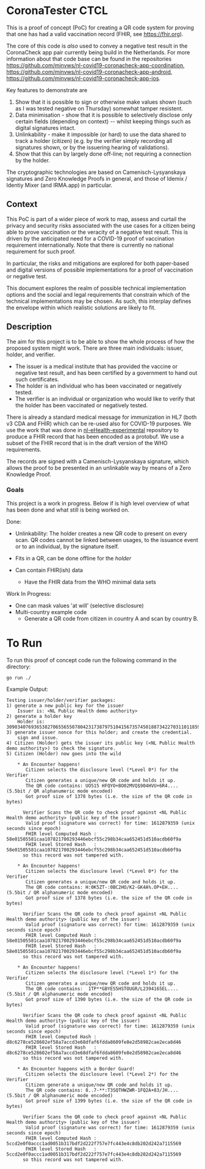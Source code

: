 # CoronaTester CTCL

This is a proof of concept (PoC) for creating a QR code system for proving that one has had a valid vaccination record (FHIR, see https://fhir.org).

The core of this code is _also_ used to convey a negative test result in the CoronaCheck app pair currently being build in the Netherlands. For more information about that code base can be found in the repositories https://github.com/minvws/nl-covid19-coronacheck-app-coordination, https://github.com/minvws/nl-covid19-coronacheck-app-android, https://github.com/minvws/nl-covid19-coronacheck-app-ios.

Key features to demonstrate are

1. Show that it is possible to sign or otherwise make values shown (such as I was tested negative on Thursday) somewhat tamper resistent.
1. Data minimisation - show that it is possible to selectively disclose only certain fields (depending on context) -- whilst keeping things such as digital signatures intact.
1. Unlinkability - make it impossible (or hard) to use the data shared to track a holder (citizen) (e.g. by the verifier simply recording all signatures shown, or by the issuering hearing of validations).
1. Show that this can by largely done off-line; not requiring a connection by the holder.

The cryptographic technologies are based on Camenisch-Lysyanskaya signatures and Zero Knowledge Proofs in general, and those of Idemix / Identiy Mixer (and IRMA.app) in particular.

## Context

This PoC is part of a wider piece of work to map, assess and curtail the privacy and security risks associated with the use cases for a citizen being able to prove vaccination or the veracity of a negative test result. This is driven by the anticipated need for a COVID-19 proof of vaccination requirement internationally. Note that there is currently no national requirement for such proof.

In particular, the risks and mitigations are explored for both paper-based and digital versions of possible implementations for a proof of vaccination or negative test.

This document explores the realm of possible technical implementation options and the social and legal requirements that constrain which of the technical implementations may be chosen. As such, this interplay defines the envelope within which realistic solutions are likely to fit.

## Description

The aim for this project is to be able to show the whole process of how the proposed system might work. There are three main individuals: issuer, holder, and verifier. 
- The issuer is a medical institute that has provided the vaccine or negative test result, and has been certified by a government to hand out such certificates.    
- The holder is an individual who has been vaccinated or negatively tested. 
- The verifier is an individual or organization who would like to verify that the holder has been vaccinated or negatively tested.

There is already a standard medical message for immunization in HL7 (both v3 CDA and FHIR) which can be re-used also for COVID-19 purposes. We use the work that was done in [nl-eHealth-experimental](https://github.com/minvws/nl-eHealth-experimental/tree/master/examples/smartvac) repository to produce a FHIR record that has been encoded as a protobuf. We use a subset of the FHIR record that is in the draft version of the WHO requirements.

The records are signed with a Camenisch-Lysyanskaya signature, which allows the proof to be presented in an unlinkable way by means of a Zero Knowledge Proof.

### Goals

This project is a work in progress. Below if is high level overview of what has been done and what still is being worked on.

Done: 
- Unlinkability: The holder creates a new QR code to present on every scan. QR codes cannot be linked between usages, to the issuance event or to an individual, by the signature itself.

- Fits in a QR, can be done offline for the _holder_

- Can contain FHIR(ish) data 
    - Have the FHIR data from the WHO minimal data sets  

Work In Progress:
- One can mask values 'at will' (selective disclosure)
- Multi-country example code
    - Generate a QR code from citizen in country A and scan by country B.


# To Run
To run this proof of concept code run the following command in the directory: 

`go run ./`

Example Output:
```
Testing issuer/holder/verifier packages:
1) generate a new public key for the issuer
    Issuer is: <NL Public Health demo authority> 
2) generate a holder key
    Holder is: 30903407693653827065565507804231738797510415673574501887342270311011859500140 
3) generate issuer nonce for this holder; and create the credential.
    sign and issue.
4) Citizen (Holder) gets the issuer its public key (<NL Public Health demo authority>) to check the signature.
5) Citizen (Holder) now goes into the wild

    * An Encounter happens!
       Citizen selects the disclosure level (*Level 0*) for the Verifier
       Citizen generates a unique/new QR code and holds it up.
       The QR code contains: UO515 HFQYO+BO02MVQ$904HVU+6R4.... (5.5bit / QR alphanumeric mode encoded)
       Got proof size of 1378 bytes (i.e. the size of the QR code in bytes)

      Verifier Scans the QR code to check proof against <NL Public Health demo authority> (public key of the issuer)
       Valid proof (signature was correct) for time: 1612879359 (unix seconds since epoch)
       FHIR level Computed Hash : 58e01505581caa107821700293446ebcf55c298b34caa652451d510acdb60f9a
       FHIR level Stored Hash   : 58e01505581caa107821700293446ebcf55c298b34caa652451d510acdb60f9a
      so this record was not tampered with.

    * An Encounter happens!
       Citizen selects the disclosure level (*Level 0*) for the Verifier
       Citizen generates a unique/new QR code and holds it up.
       The QR code contains: H:0K5ZT-:0BC2HO/K2-GK4A%.OP+EH.... (5.5bit / QR alphanumeric mode encoded)
       Got proof size of 1378 bytes (i.e. the size of the QR code in bytes)

      Verifier Scans the QR code to check proof against <NL Public Health demo authority> (public key of the issuer)
       Valid proof (signature was correct) for time: 1612879359 (unix seconds since epoch)
       FHIR level Computed Hash : 58e01505581caa107821700293446ebcf55c298b34caa652451d510acdb60f9a
       FHIR level Stored Hash   : 58e01505581caa107821700293446ebcf55c298b34caa652451d510acdb60f9a
      so this record was not tampered with.

    * An Encounter happens!
       Citizen selects the disclosure level (*Level 1*) for the Verifier
       Citizen generates a unique/new QR code and holds it up.
       The QR code contains:  1TP**GBYES5HSTOUGR/L2394165EL.... (5.5bit / QR alphanumeric mode encoded)
       Got proof size of 1390 bytes (i.e. the size of the QR code in bytes)

      Verifier Scans the QR code to check proof against <NL Public Health demo authority> (public key of the issuer)
       Valid proof (signature was correct) for time: 1612879359 (unix seconds since epoch)
       FHIR level Computed Hash : d8c6278ce528602ef58a7accd3e68dfaf6fdda8609fe8e2d58982cae2eca8d46
       FHIR level Stored Hash   : d8c6278ce528602ef58a7accd3e68dfaf6fdda8609fe8e2d58982cae2eca8d46
      so this record was not tampered with.

    * An Encounter happens with a Border Guard!
       Citizen selects the disclosure level (*Level 2*) for the Verifier
       Citizen generate a unique/new QR code and holds it up.
       The QR code contains: 8..7-**:T3SQTHWZWR-1FQ2A+83/JH.... (5.5bit / QR alphanumeric mode encoded)
       Got proof size of 1399 bytes (i.e. the size of the QR code in bytes)

      Verifier Scans the QR code to check proof against <NL Public Health demo authority> (public key of the issuer)
       Valid proof (signature was correct) for time: 1612879359 (unix seconds since epoch)
       FHIR level Computed Hash : 5ccd2e0f0accc1ad0051b317bdf2d222f757e7fc443e4c8db202d242a7115569
       FHIR level Stored Hash   : 5ccd2e0f0accc1ad0051b317bdf2d222f757e7fc443e4c8db202d242a7115569
      so this record was not tampered with.
```
